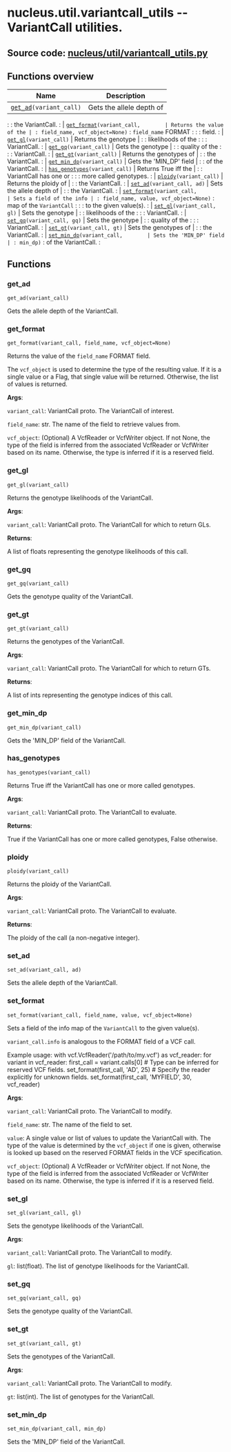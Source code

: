 # nucleus.util.variantcall_utils -- VariantCall utilities.

## **Source code:** [nucleus/util/variantcall_utils.py](https://github.com/google/nucleus/tree/master/nucleus/util/variantcall_utils.py)

## Functions overview

| Name                                              | Description              |
| ------------------------------------------------- | ------------------------ |
| [`get_ad`](#get_ad)`(variant_call)`               | Gets the allele depth of |
:                                                   : the VariantCall.         :
| [`get_format`](#get_format)`(variant_call,        | Returns the value of the |
: field_name, vcf_object=None)`                     : `field_name` FORMAT      :
:                                                   : field.                   :
| [`get_gl`](#get_gl)`(variant_call)`               | Returns the genotype     |
:                                                   : likelihoods of the       :
:                                                   : VariantCall.             :
| [`get_gq`](#get_gq)`(variant_call)`               | Gets the genotype        |
:                                                   : quality of the           :
:                                                   : VariantCall.             :
| [`get_gt`](#get_gt)`(variant_call)`               | Returns the genotypes of |
:                                                   : the VariantCall.         :
| [`get_min_dp`](#get_min_dp)`(variant_call)`       | Gets the 'MIN_DP' field  |
:                                                   : of the VariantCall.      :
| [`has_genotypes`](#has_genotypes)`(variant_call)` | Returns True iff the     |
:                                                   : VariantCall has one or   :
:                                                   : more called genotypes.   :
| [`ploidy`](#ploidy)`(variant_call)`               | Returns the ploidy of    |
:                                                   : the VariantCall.         :
| [`set_ad`](#set_ad)`(variant_call, ad)`           | Sets the allele depth of |
:                                                   : the VariantCall.         :
| [`set_format`](#set_format)`(variant_call,        | Sets a field of the info |
: field_name, value, vcf_object=None)`              : map of the `VariantCall` :
:                                                   : to the given value(s).   :
| [`set_gl`](#set_gl)`(variant_call, gl)`           | Sets the genotype        |
:                                                   : likelihoods of the       :
:                                                   : VariantCall.             :
| [`set_gq`](#set_gq)`(variant_call, gq)`           | Sets the genotype        |
:                                                   : quality of the           :
:                                                   : VariantCall.             :
| [`set_gt`](#set_gt)`(variant_call, gt)`           | Sets the genotypes of    |
:                                                   : the VariantCall.         :
| [`set_min_dp`](#set_min_dp)`(variant_call,        | Sets the 'MIN_DP' field  |
: min_dp)`                                          : of the VariantCall.      :

## Functions

### get_ad

`get_ad(variant_call)`

Gets the allele depth of the VariantCall.

### get_format

`get_format(variant_call, field_name, vcf_object=None)`

Returns the value of the `field_name` FORMAT field.

The `vcf_object` is used to determine the type of the resulting value. If it is
a single value or a Flag, that single value will be returned. Otherwise, the
list of values is returned.

**Args**:

`variant_call`: VariantCall proto. The VariantCall of interest.

`field_name`: str. The name of the field to retrieve values from.

`vcf_object`: (Optional) A VcfReader or VcfWriter object. If not None, the type
of the field is inferred from the associated VcfReader or VcfWriter based on its
name. Otherwise, the type is inferred if it is a reserved field.

### get_gl

`get_gl(variant_call)`

Returns the genotype likelihoods of the VariantCall.

**Args**:

`variant_call`: VariantCall proto. The VariantCall for which to return GLs.

**Returns**:

A list of floats representing the genotype likelihoods of this call.

### get_gq

`get_gq(variant_call)`

Gets the genotype quality of the VariantCall.

### get_gt

`get_gt(variant_call)`

Returns the genotypes of the VariantCall.

**Args**:

`variant_call`: VariantCall proto. The VariantCall for which to return GTs.

**Returns**:

A list of ints representing the genotype indices of this call.

### get_min_dp

`get_min_dp(variant_call)`

Gets the 'MIN_DP' field of the VariantCall.

### has_genotypes

`has_genotypes(variant_call)`

Returns True iff the VariantCall has one or more called genotypes.

**Args**:

`variant_call`: VariantCall proto. The VariantCall to evaluate.

**Returns**:

True if the VariantCall has one or more called genotypes, False otherwise.

### ploidy

`ploidy(variant_call)`

Returns the ploidy of the VariantCall.

**Args**:

`variant_call`: VariantCall proto. The VariantCall to evaluate.

**Returns**:

The ploidy of the call (a non-negative integer).

### set_ad

`set_ad(variant_call, ad)`

Sets the allele depth of the VariantCall.

### set_format

`set_format(variant_call, field_name, value, vcf_object=None)`

Sets a field of the info map of the `VariantCall` to the given value(s).

`variant_call.info` is analogous to the FORMAT field of a VCF call.

Example usage: with vcf.VcfReader('/path/to/my.vcf') as vcf_reader: for variant
in vcf_reader: first_call = variant.calls[0] # Type can be inferred for reserved
VCF fields. set_format(first_call, 'AD', 25) # Specify the reader explicitly for
unknown fields. set_format(first_call, 'MYFIELD', 30, vcf_reader)

**Args**:

`variant_call`: VariantCall proto. The VariantCall to modify.

`field_name`: str. The name of the field to set.

`value`: A single value or list of values to update the VariantCall with. The
type of the value is determined by the `vcf_object` if one is given, otherwise
is looked up based on the reserved FORMAT fields in the VCF specification.

`vcf_object`: (Optional) A VcfReader or VcfWriter object. If not None, the type
of the field is inferred from the associated VcfReader or VcfWriter based on its
name. Otherwise, the type is inferred if it is a reserved field.

### set_gl

`set_gl(variant_call, gl)`

Sets the genotype likelihoods of the VariantCall.

**Args**:

`variant_call`: VariantCall proto. The VariantCall to modify.

`gl`: list(float). The list of genotype likelihoods for the VariantCall.

### set_gq

`set_gq(variant_call, gq)`

Sets the genotype quality of the VariantCall.

### set_gt

`set_gt(variant_call, gt)`

Sets the genotypes of the VariantCall.

**Args**:

`variant_call`: VariantCall proto. The VariantCall to modify.

`gt`: list(int). The list of genotypes for the VariantCall.

### set_min_dp

`set_min_dp(variant_call, min_dp)`

Sets the 'MIN_DP' field of the VariantCall.
